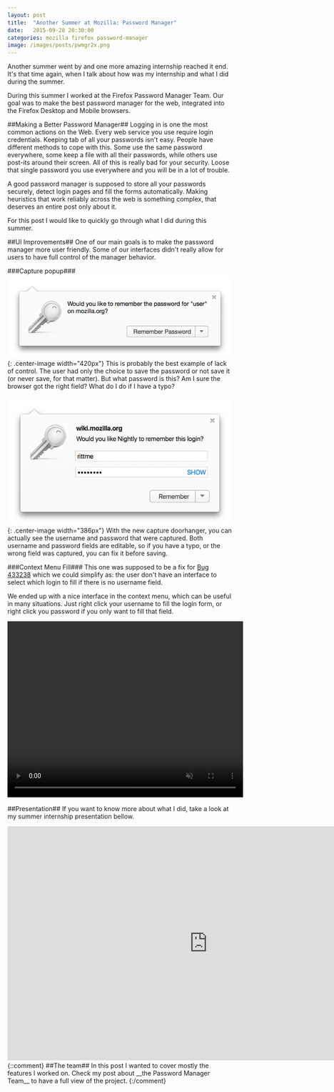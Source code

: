 ```yaml
---
layout: post
title:  "Another Summer at Mozilla: Password Manager"
date:   2015-09-28 20:30:00
categories: mozilla firefox password-manager
image: /images/posts/pwmgr2x.png
---
```


Another summer went by and one more amazing internship reached it end. It's that time again, when I talk about how was my internship and what I did during the summer.

During this summer I worked at the Firefox Password Manager Team. Our goal was to make the best password manager for the web, integrated into the Firefox Desktop and Mobile browsers.

##Making a Better Password Manager##
Logging in is one the most common actions on the Web. Every web service you use require login credentials. Keeping tab of all your passwords isn't easy.
People have different methods to cope with this. Some use the same password everywhere, some keep a file with all their passwords, while others use post-its around their screen. All of this is really bad for your security. Loose that single password you use everywhere and you will be in a lot of trouble.

A good password manager is supposed to store all your passwords securely, detect login pages and fill the forms automatically. Making heuristics that work reliably across the web is something complex, that deserves an entire post only about it.

For this post I would like to quickly go through what I did during this summer.

##UI Improvements##
One of our main goals is to make the password manager more user friendly. Some of our interfaces didn't really allow for users to have full control of  the manager behavior.

###Capture popup###
![Old password capture doorhanger](/images/in-content/sad-doorhanger.png){: .center-image width="420px"}
This is probably the best example of lack of control. The user had only the choice to save the password or not save it (or never save, for that matter). But what password is this? Am I sure the browser got the right field? What do I do if I have a typo?

![New password capture doorhanger](/images/in-content/happy-doorhanger.png){: .center-image width="386px"}
With the new capture doorhanger, you can actually see the username and password that were captured. Both username and password fields are editable, so if you have a typo, or the wrong field was captured, you can fix it before saving.

###Context Menu Fill###
This one was supposed to be a fix for [Bug 433238](https://bugzilla.mozilla.org/show_bug.cgi?id=433238) which we could simplify as: the user don't have an interface to select which login to fill if there is no username field.

We ended up with a nice interface in the context menu, which can be useful in many situations. Just right click your username to fill the login form, or right click you password if you only want to fill that field.

 <video width="528" height="394" class="center-image" autoplay loop preload muted>
  <source src="/images/in-content/menufill.mp4" type="video/mp4">
  ![Context Menu Fill](/images/in-content/<menufill class="gif"></menufill>)
</video>

##Presentation##
If you want to know more about what I did, take a look at my summer internship presentation bellow.

<iframe class="center-image" src="https://air.mozilla.org/bernardo_rittmeyer/video/" width="896" height="524" frameborder="0" allowfullscreen></iframe>
{::comment}
##The team##
In this post I wanted to cover mostly the features I worked on. Check my post about __the Password Manager Team__ to have a full view of the project.
{:/comment}
